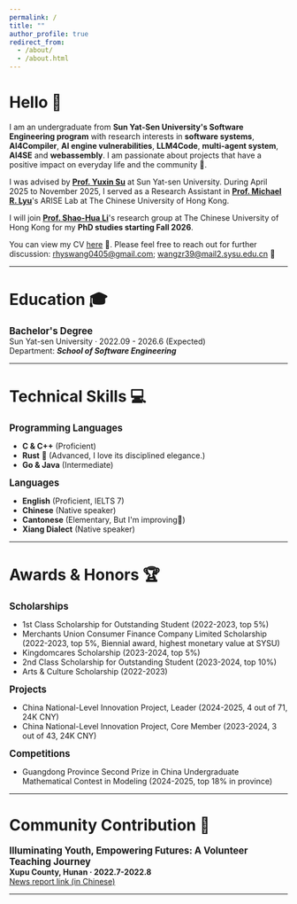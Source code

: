 ```yaml
---
permalink: /
title: ""
author_profile: true
redirect_from: 
  - /about/
  - /about.html
---
```

# Hello 👋
I am an undergraduate from **Sun Yat-Sen University's Software Engineering program** with research interests in **software systems**, **AI4Compiler**, **AI engine vulnerabilities**, **LLM4Code**, **multi-agent system**, **AI4SE** and **webassembly**. I am passionate about projects that have a positive impact on everyday life and the community 🌟.

I was advised by **[Prof. Yuxin Su](https://sse.sysu.edu.cn/teacher/221)** at Sun Yat-sen University. During April 2025 to November 2025, I served as a Research Assistant in **[Prof. Michael R. Lyu](https://www.cse.cuhk.edu.hk/lyu/)**'s ARISE Lab at The Chinese University of Hong Kong.

I will join **[Prof. Shao-Hua Li](https://shao-hua-li.github.io/)**'s research group at The Chinese University of Hong Kong for my **PhD studies starting Fall 2026**.

You can view my CV [here](https://drive.google.com/file/d/1C0UyQC3EjuYsMd4WkLEKwHUUSkUQ8Vrq/view?usp=sharing) 📄. Please feel free to reach out for further discussion: [rhyswang0405@gmail.com](mailto:rhyswang0405@gmail.com); [wangzr39@mail2.sysu.edu.cn](mailto:wangzr39@mail2.sysu.edu.cn) 📧

---
# Education 🎓
<span style="font-size: 1.2em; font-weight: bold;">Bachelor's Degree</span>  
Sun Yat-sen University · 2022.09 - 2026.6 (Expected)  
Department: ***School of Software Engineering***

<!--  # Project Experience -->
<!-- Internships -->
<!-- Academic Services -->
---
# Technical Skills 💻
<span style="font-size: 1.2em; font-weight: bold;">Programming Languages</span>  
- **C & C++** (Proficient)
- **Rust** 🦀 (Advanced, I love its disciplined elegance.)
- **Go & Java** (Intermediate)  

<span style="font-size: 1.2em; font-weight: bold;">Languages</span>  
- **English** (Proficient, IELTS 7)
- **Chinese** (Native speaker)
- **Cantonese** (Elementary, But I'm improving💪)
- **Xiang Dialect** (Native speaker)

---
# Awards & Honors 🏆
<span style="font-size: 1.2em; font-weight: bold;">Scholarships</span>  
- 1st Class Scholarship for Outstanding Student (2022-2023, top 5%)
- Merchants Union Consumer Finance Company Limited Scholarship (2022-2023, top 5%, Biennial award, highest monetary value at SYSU)
- Kingdomcares Scholarship (2023-2024, top 5%)
- 2nd Class Scholarship for Outstanding Student (2023-2024, top 10%)
- Arts & Culture Scholarship (2022-2023)  

<span style="font-size: 1.2em; font-weight: bold;">Projects</span>  
- China National-Level Innovation Project, Leader (2024-2025, 4 out of 71, 24K CNY)
- China National-Level Innovation Project, Core Member (2023-2024, 3 out of 43, 24K CNY)  

<span style="font-size: 1.2em; font-weight: bold;">Competitions</span>  
- Guangdong Province Second Prize in China Undergraduate Mathematical Contest in Modeling (2024-2025, top 18% in province)

---
# Community Contribution 🌟
<span style="font-size: 1.2em; font-weight: bold;">Illuminating Youth, Empowering Futures: A Volunteer Teaching Journey</span>  
**Xupu County, Hunan · 2022.7-2022.8**  
[News report link (in Chinese)](https://m.voc.com.cn/xhn/news/202207/17454263.html)

---
<script type='text/javascript' id='clustrmaps' src='//cdn.clustrmaps.com/map_v2.js?cl=ffffff&w=a&t=tt&d=qk3qaVrPcP47uNTlR8Cii3-WV8cYtO63kkRzMNwTU68&co=3589c4'></script>
